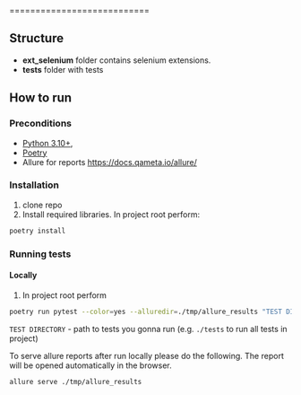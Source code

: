 ===========================

## Structure
- **ext_selenium** folder contains selenium extensions.
- **tests** folder with tests

## How to run
### Preconditions
- [Python 3.10+](https://www.python.org/downloads), <br>
- [Poetry](https://python-poetry.org/docs/#installation) <br>
- Allure for reports https://docs.qameta.io/allure/

### Installation
1. clone repo
2. Install required libraries. In project root perform:
```sh
poetry install
```

### Running tests
#### Locally
1. In project root perform
```sh
poetry run pytest --color=yes --alluredir=./tmp/allure_results "TEST DIRECTORY"
```
`TEST DIRECTORY` - path to tests you gonna run (e.g. `./tests` to run all tests in project)

To serve allure reports after run locally please do the following. The report will be opened automatically in the browser.
```sh
allure serve ./tmp/allure_results
```
